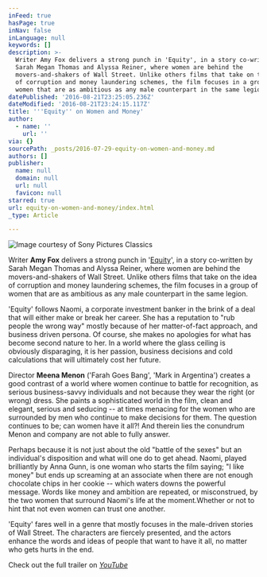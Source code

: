 ```yaml
---
inFeed: true
hasPage: true
inNav: false
inLanguage: null
keywords: []
description: >-
  Writer Amy Fox delivers a strong punch in 'Equity', in a story co-written by
  Sarah Megan Thomas and Alyssa Reiner, where women are behind the
  movers-and-shakers of Wall Street. Unlike others films that take on the idea
  of corruption and money laundering schemes, the film focuses in a group of
  women that are as ambitious as any male counterpart in the same legion. 
datePublished: '2016-08-21T23:25:05.236Z'
dateModified: '2016-08-21T23:24:15.117Z'
title: '''Equity'' on Women and Money'
author:
  - name: ''
    url: ''
via: {}
sourcePath: _posts/2016-07-29-equity-on-women-and-money.md
authors: []
publisher:
  name: null
  domain: null
  url: null
  favicon: null
starred: true
url: equity-on-women-and-money/index.html
_type: Article

---
```

![Image courtesy of Sony Pictures Classics](https://the-grid-user-content.s3-us-west-2.amazonaws.com/44ea05d5-b409-49b7-9245-d34ddb6ef318.jpg)

Writer **Amy Fox** delivers a strong punch in '[Equity][0]', in a story co-written by Sarah Megan Thomas and Alyssa Reiner, where women are behind the movers-and-shakers of Wall Street. Unlike others films that take on the idea of corruption and money laundering schemes, the film focuses in a group of women that are as ambitious as any male counterpart in the same legion. 

'Equity' follows Naomi, a corporate investment banker in the brink of a deal that will either make or break her career. She has a reputation to "rub people the wrong way" mostly because of her matter-of-fact approach, and business driven persona. Of course, she makes no apologies for what has become second nature to her. In a world where the glass ceiling is obviously disparaging, it is her passion, business decisions and cold calculations that will ultimately cost her future.

Director **Meena Menon** ('Farah Goes Bang', 'Mark in Argentina') creates a good contrast of a world where women continue to battle for recognition, as serious business-savvy individuals and not because they wear the right (or wrong) dress. She paints a sophisticated world in the film, clean and elegant, serious and seducing -- at times menacing for the women who are surrounded by men who continue to make decisions for them. The question continues to be; can women have it all?! And therein lies the conundrum Menon and company are not able to fully answer.

Perhaps because it is not just about the old "battle of the sexes" but an individual's disposition and what will one do to get ahead. Naomi, played brilliantly by Anna Gunn, is one woman who starts the film saying; "I like money" but ends up screaming at an associate when there are not enough chocolate chips in her cookie -- which waters downs the powerful message. Words like money and ambition are repeated, or misconstrued, by the two women that surround Naomi's life at the moment.Whether or not to hint that not even women can trust one another.

'Equity' fares well in a genre that mostly focuses in the male-driven stories of Wall Street. The characters are fiercely presented, and the actors enhance the words and ideas of people that want to have it all, no matter who gets hurts in the end. 

Check out the full trailer on _[YouTube][1]_

[0]: sonyclassics.com/equity/
[1]: https://www.youtube.com/watch?v=Xg2TSp5tJy4
